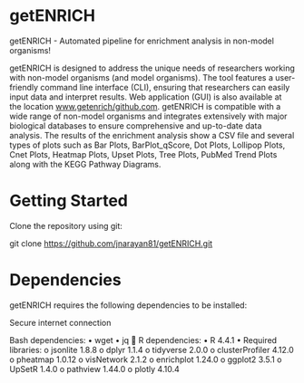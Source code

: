 # getENRICH
getENRICH - Automated pipeline for enrichment analysis in non-model organisms!

getENRICH is designed to address the unique needs of researchers working with non-model organisms (and model organisms). The tool features a user-friendly command line interface (CLI), ensuring that researchers can easily input data and interpret results. Web application (GUI) is also available at the location www.getenrich/github.com. getENRICH is compatible with a wide range of non-model organisms and integrates extensively with major biological databases to ensure comprehensive and up-to-date data analysis. The results of the enrichment analysis show a CSV file and several types of plots such as Bar Plots, BarPlot_qScore, Dot Plots, Lollipop Plots, Cnet Plots, Heatmap Plots, Upset Plots, Tree Plots, PubMed Trend Plots along with the KEGG Pathway Diagrams.

# Getting Started
Clone the repository using git:

git clone https://github.com/jnarayan81/getENRICH.git

# Dependencies
getENRICH requires the following dependencies to be installed:

Secure internet connection
 
Bash dependencies:
•	wget
•	jq
	R dependencies:
•	R 4.4.1
•	Required libraries:
o	jsonlite 1.8.8
o	dplyr 1.1.4
o	tidyverse 2.0.0
o	clusterProfiler 4.12.0
o	pheatmap 1.0.12
o	visNetwork 2.1.2
o	enrichplot 1.24.0
o	ggplot2 3.5.1
o	UpSetR 1.4.0
o	pathview 1.44.0
o	plotly 4.10.4
